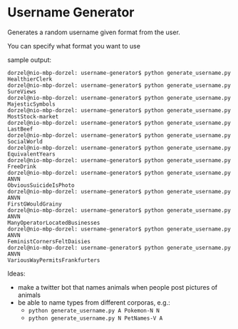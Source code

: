 Username Generator
=================

Generates a random username given format from the user.

You can specify what format you want to use


sample output:

```
dorzel@nio-mbp-dorzel: username-generator$ python generate_username.py
HealthierClerk
dorzel@nio-mbp-dorzel: username-generator$ python generate_username.py
SureViews
dorzel@nio-mbp-dorzel: username-generator$ python generate_username.py
MajesticSymbols
dorzel@nio-mbp-dorzel: username-generator$ python generate_username.py
MostStock-market
dorzel@nio-mbp-dorzel: username-generator$ python generate_username.py
LastBeef
dorzel@nio-mbp-dorzel: username-generator$ python generate_username.py
SocialWorld
dorzel@nio-mbp-dorzel: username-generator$ python generate_username.py
EquivalentYears
dorzel@nio-mbp-dorzel: username-generator$ python generate_username.py
FreeDrink
dorzel@nio-mbp-dorzel: username-generator$ python generate_username.py ANVN
ObviousSuicideIsPhoto
dorzel@nio-mbp-dorzel: username-generator$ python generate_username.py ANVN
FirstGWouldGrainy
dorzel@nio-mbp-dorzel: username-generator$ python generate_username.py ANVN
ManyOperatorLocatedBusinesses
dorzel@nio-mbp-dorzel: username-generator$ python generate_username.py ANVN
FeministCornersFeltDaisies
dorzel@nio-mbp-dorzel: username-generator$ python generate_username.py ANVN
VariousWayPermitsFrankfurters
```


Ideas:

- make a twitter bot that names animals when people post pictures of animals
- be able to name types from different corporas, e.g.:
    - `python generate_username.py A Pokemon-N N`
    - `python generate_username.py N PetNames-V A`
